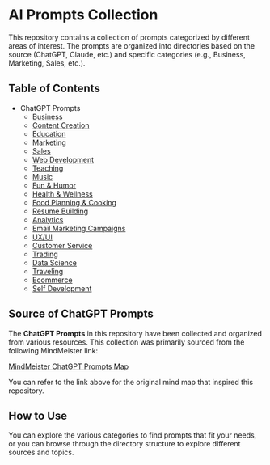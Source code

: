 # AI Prompts Collection

This repository contains a collection of prompts categorized by different areas of interest. The prompts are organized into directories based on the source (ChatGPT, Claude, etc.) and specific categories (e.g., Business, Marketing, Sales, etc.).

## Table of Contents

- ChatGPT Prompts
  - [Business](chat-gpt/BUSINESS.md)
  - [Content Creation](chat-gpt/CONTENT-CREATION.md)
  - [Education](chat-gpt/EDUCATION.md)
  - [Marketing](chat-gpt/MARKETING.md)
  - [Sales](chat-gpt/SALES.md)
  - [Web Development](chat-gpt/WEB-DEVELOPMENT.md)
  - [Teaching](chat-gpt/TEACHERS.md)
  - [Music](chat-gpt/MUSIC.md)
  - [Fun & Humor](chat-gpt/FUN-HUMOR.md)
  - [Health & Wellness](chat-gpt/HEALTH-WELLNESS.md)
  - [Food Planning & Cooking](chat-gpt/FOOD-PLANNING-COOKING.md)
  - [Resume Building](chat-gpt/RESUME-BUILDING.md)
  - [Analytics](chat-gpt/ANALYTICS.md)
  - [Email Marketing Campaigns](chat-gpt/EMAIL-MARKETING-CAMPAIGNS.md)
  - [UX/UI](chat-gpt/UX-UI.md)
  - [Customer Service](chat-gpt/CUSTOMER-SERVICE.md)
  - [Trading](chat-gpt/TRADING.md)
  - [Data Science](chat-gpt/DATA-SCIENCE.md)
  - [Traveling](chat-gpt/TRAVELING.md)
  - [Ecommerce](chat-gpt/ECOMMERCE.md)
  - [Self Development](chat-gpt/SELF-DEVELOPMENT.md)

## Source of ChatGPT Prompts

The **ChatGPT Prompts** in this repository have been collected and organized from various resources. This collection was primarily sourced from the following MindMeister link:

[MindMeister ChatGPT Prompts Map](https://www.mindmeister.com/app/map/3526116770?m=outline)

You can refer to the link above for the original mind map that inspired this repository.

## How to Use

You can explore the various categories to find prompts that fit your needs, or you can browse through the directory structure to explore different sources and topics.
